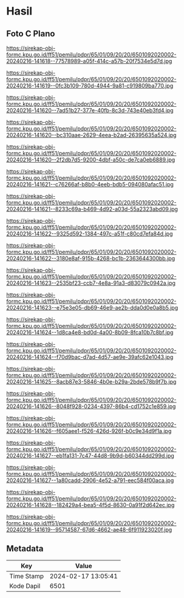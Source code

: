 # Hasil

## Foto C Plano

https://sirekap-obj-formc.kpu.go.id/ff51/pemilu/pdpr/65/01/09/20/20/6501092020002-20240216-141618--77578989-a05f-414c-a57b-20f7534e5d7d.jpg

https://sirekap-obj-formc.kpu.go.id/ff51/pemilu/pdpr/65/01/09/20/20/6501092020002-20240216-141619--0fc3b109-780d-4944-9a81-c919809ba770.jpg

https://sirekap-obj-formc.kpu.go.id/ff51/pemilu/pdpr/65/01/09/20/20/6501092020002-20240216-141620--7ad51b27-377e-40fb-8c3d-743e40eb3fd4.jpg

https://sirekap-obj-formc.kpu.go.id/ff51/pemilu/pdpr/65/01/09/20/20/6501092020002-20240216-141620--bc310aae-2629-4eea-b2ad-26395635a524.jpg

https://sirekap-obj-formc.kpu.go.id/ff51/pemilu/pdpr/65/01/09/20/20/6501092020002-20240216-141620--2f2db7d5-9200-4dbf-a50c-de7ca0eb6889.jpg

https://sirekap-obj-formc.kpu.go.id/ff51/pemilu/pdpr/65/01/09/20/20/6501092020002-20240216-141621--c76266af-b8b0-4eeb-bdb5-094080afac51.jpg

https://sirekap-obj-formc.kpu.go.id/ff51/pemilu/pdpr/65/01/09/20/20/6501092020002-20240216-141621--8233c69a-b469-4d92-a03d-55a2323abd09.jpg

https://sirekap-obj-formc.kpu.go.id/ff51/pemilu/pdpr/65/01/09/20/20/6501092020002-20240216-141622--9325d592-1384-497c-a51f-c80cd7efa84d.jpg

https://sirekap-obj-formc.kpu.go.id/ff51/pemilu/pdpr/65/01/09/20/20/6501092020002-20240216-141622--3180e8af-915b-4268-bc1b-2363644300bb.jpg

https://sirekap-obj-formc.kpu.go.id/ff51/pemilu/pdpr/65/01/09/20/20/6501092020002-20240216-141623--2535bf23-ccb7-4e8a-91a3-d83079c0942a.jpg

https://sirekap-obj-formc.kpu.go.id/ff51/pemilu/pdpr/65/01/09/20/20/6501092020002-20240216-141623--e75e3e05-db69-46e9-ae2b-dda0d0e0a8b5.jpg

https://sirekap-obj-formc.kpu.go.id/ff51/pemilu/pdpr/65/01/09/20/20/6501092020002-20240216-141624--1d8ca4e8-bd0d-4a00-8b09-8fca10b7c8bf.jpg

https://sirekap-obj-formc.kpu.go.id/ff51/pemilu/pdpr/65/01/09/20/20/6501092020002-20240216-141624--f70d9bac-d7ad-4d57-ae9e-39afc62e1043.jpg

https://sirekap-obj-formc.kpu.go.id/ff51/pemilu/pdpr/65/01/09/20/20/6501092020002-20240216-141625--8acb87e3-5846-4b0e-b29a-2bde578b9f7b.jpg

https://sirekap-obj-formc.kpu.go.id/ff51/pemilu/pdpr/65/01/09/20/20/6501092020002-20240216-141626--8048f928-0234-4397-86b4-cd1752c1e859.jpg

https://sirekap-obj-formc.kpu.go.id/ff51/pemilu/pdpr/65/01/09/20/20/6501092020002-20240216-141626--f605aee1-f526-426d-926f-b0c9e34d9f1a.jpg

https://sirekap-obj-formc.kpu.go.id/ff51/pemilu/pdpr/65/01/09/20/20/6501092020002-20240216-141627--eb1fa131-7c47-44d8-9b9d-b60344dd299d.jpg

https://sirekap-obj-formc.kpu.go.id/ff51/pemilu/pdpr/65/01/09/20/20/6501092020002-20240216-141627--1a80cadd-2906-4e52-a791-eec584f00aca.jpg

https://sirekap-obj-formc.kpu.go.id/ff51/pemilu/pdpr/65/01/09/20/20/6501092020002-20240216-141628--182429a4-bea5-4f5d-8630-0a91f2d642ec.jpg

https://sirekap-obj-formc.kpu.go.id/ff51/pemilu/pdpr/65/01/09/20/20/6501092020002-20240216-141619--95714587-67d6-4662-ae48-6f911923020f.jpg


## Metadata

| Key        | Value               |
| ---------- | ------------------- |
| Time Stamp | 2024-02-17 13:05:41 |
| Kode Dapil | 6501                |




